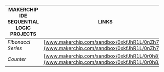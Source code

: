 |MAKERCHIP IDE SEQUENTIAL  LOGIC PROJECTS | LINKS
|----------------------------------------------|--|
|*Fibonacci Series* | [www.makerchip.com/sandbox/0xkfJhR1L/0nZh7pz](www.makerchip.com/sandbox/0xkfJhR1L/0nZh7pz)|
|*Counter*| [www.makerchip.com/sandbox/0xkfJhR1L/0r0h83O](www.makerchip.com/sandbox/0xkfJhR1L/0r0h83O)|
